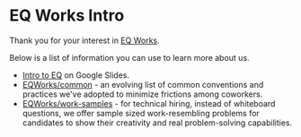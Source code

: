 # EQ Works Intro

Thank you for your interest in [EQ Works](https://www.eqworks.com/).

Below is a list of information you can use to learn more about us.

- [Intro to EQ](https://docs.google.com/presentation/d/1ymlJorsnuX_n6sDNbBdwu-r5_4ztr2BFI6vs3CT5Bog/present) on Google Slides.
- [EQWorks/common](https://github.com/eqworks/common) - an evolving list of common conventions and practices we've adopted to minimize frictions among coworkers.
- [EQWorks/work-samples](https://github.com/EQWorks/work-samples) - for technical hiring, instead of whiteboard questions, we offer sample sized work-resembling problems for candidates to show their creativity and real problem-solving capabilities.
